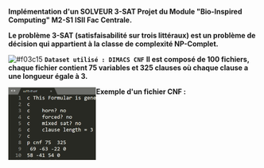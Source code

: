 **Implémentation d'un SOLVEUR 3-SAT Projet du Module "Bio-Inspired Computing" M2-S1 ISII Fac Centrale.**

**Le problème 3-SAT (satisfaisabilité sur trois littéraux) est un problème de décision qui appartient à la classe de complexité NP-Complet.**

![#f03c15](https://via.placeholder.com/15/f03c15/000000?text=+) **`Dataset utilisé : DIMACS CNF`**
**Il est composé de 100 fichiers, chaque fichier contient 75 variables et 325 clauses où chaque clause a une longueur égale à 3.**

**Exemple d'un fichier CNF :**
<img src="Fichier CNF.bmp" width="35%" height="35%" align="left">

